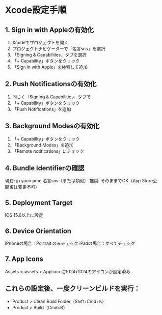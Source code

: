 # Xcode設定手順

## 1. Sign in with Appleの有効化

1. Xcodeでプロジェクトを開く
2. プロジェクトナビゲーターで「名言sns」を選択
3. 「Signing & Capabilities」タブを選択
4. 「+ Capability」ボタンをクリック
5. 「Sign in with Apple」を検索して追加

## 2. Push Notificationsの有効化

1. 同じく「Signing & Capabilities」タブで
2. 「+ Capability」ボタンをクリック
3. 「Push Notifications」を追加

## 3. Background Modesの有効化

1. 「+ Capability」ボタンをクリック
2. 「Background Modes」を追加
3. 「Remote notifications」にチェック

## 4. Bundle Identifierの確認

現在: jp.yourname.名言sns（または類似）
推奨: そのままでOK（App Store公開後は変更不可）

## 5. Deployment Target

iOS 15.0以上に設定

## 6. Device Orientation

iPhoneの場合：Portrait のみチェック
iPadの場合：すべてチェック

## 7. App Icons

Assets.xcassets > AppIcon に1024x1024のアイコンが設定済み

## これらの設定後、一度クリーンビルドを実行：
- Product > Clean Build Folder（Shift+Cmd+K）
- Product > Build（Cmd+B）
